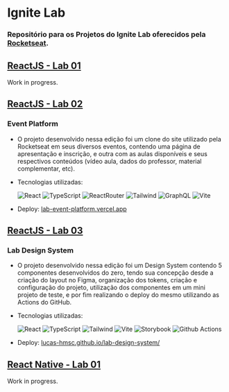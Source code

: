 # Ignite Lab

### Repositório para os Projetos do Ignite Lab oferecidos pela [Rocketseat](https://rocketseat.com.br/).

## [ReactJS - Lab 01](#)
Work in progress.

## [ReactJS - Lab 02](https://github.com/Lucas-HMSC/ignite-lab/tree/main/lab-02)
### Event Platform
* O projeto desenvolvido nessa edição foi um clone do site utilizado pela Rocketseat em seus diversos eventos, contendo uma página de apresentação e inscrição, e outra com as aulas disponíveis e seus respectivos conteúdos (vídeo aula, dados do professor, material complementar, etc).
* Tecnologias utilizadas: 

    ![React](https://img.shields.io/badge/React-20232A?style=for-the-badge&logo=react&logoColor=61DAFB)
    ![TypeScript](https://img.shields.io/badge/TypeScript-007ACC?style=for-the-badge&logo=typescript&logoColor=white)
    ![ReactRouter](https://img.shields.io/badge/React_Router-CA4245?style=for-the-badge&logo=react-router&logoColor=white)
    ![Tailwind](	https://img.shields.io/badge/Tailwind_CSS-38B2AC?style=for-the-badge&logo=tailwind-css&logoColor=white)
    ![GraphQL](https://img.shields.io/badge/graphql-000000?style=for-the-badge&logo=graphql)
    ![Vite](https://img.shields.io/badge/vite-ffffff?style=for-the-badge&logo=vite)
* Deploy: [lab-event-platform.vercel.app](https://lab-event-platform.vercel.app/)

## [ReactJS - Lab 03](https://github.com/Lucas-HMSC/ignite-lab/tree/main/lab-04)
### Lab Design System
* O projeto desenvolvido nessa edição foi um Design System contendo 5 componentes desenvolvidos do zero, tendo sua concepção desde a criação do layout no Figma, organização dos tokens, criação e configuração do projeto, utilização dos componentes em um mini projeto de teste, e por fim realizando o deploy do mesmo utilizando as Actions do GitHub.
* Tecnologias utilizadas: 

    ![React](https://img.shields.io/badge/React-20232A?style=for-the-badge&logo=react&logoColor=61DAFB)
    ![TypeScript](https://img.shields.io/badge/TypeScript-007ACC?style=for-the-badge&logo=typescript&logoColor=white)
    ![Tailwind](	https://img.shields.io/badge/Tailwind_CSS-38B2AC?style=for-the-badge&logo=tailwind-css&logoColor=white)
    ![Vite](https://img.shields.io/badge/vite-ffffff?style=for-the-badge&logo=vite)
    ![Storybook](https://img.shields.io/badge/storybook-ffffff?style=for-the-badge&logo=storybook)
    ![Github Actions](https://img.shields.io/badge/github%20actions-000000?style=for-the-badge&logo=github)
* Deploy: [lucas-hmsc.github.io/lab-design-system/](https://lucas-hmsc.github.io/lab-design-system/)

## [React Native - Lab 01](#)
Work in progress.
